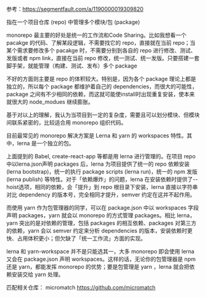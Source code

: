 参考：https://segmentfault.com/a/1190000019309820

指在一个项目仓库 (repo) 中管理多个模块/包 (package)

monorepo 最主要的好处是统一的工作流和Code Sharing。比如我想看一个 pacakge 的代码、了解某段逻辑，不需要找它的 repo，直接就在当前 repo；当某个需求要修改多个 pacakge 时，不需要分别到各自的 repo 进行修改、测试、发版或者 npm link，直接在当前 repo 修改，统一测试、统一发版。只要搭建一套脚手架，就能管理（构建、测试、发布）多个 package

不好的方面则主要是 repo 的体积较大。特别是，因为各个 package 理论上都是独立的，所以每个 package 都维护着自己的 dependencies，而很大的可能性，package 之间有不少相同的依赖，而这就可能使install时出现重复安装，使本来就很大的 node_modues 继续膨胀。

基于对以上的理解，我认为当项目到一定的复杂度，需要且可以划分模块、但模块间联系紧密的，比较适合用 monorepo 组织代码。

目前最常见的 monorepo 解决方案是 Lerna 和 yarn 的 workspaces 特性。其中，lerna 是一个独立的包。

上面提到的 Babel, create-react-app 等都是用 lerna 进行管理的。在项目 repo 中以lerna.json声明 packages 后，lerna 为项目提供了统一的 repo 依赖安装 (lerna bootstrap)，统一的执行 package scripts (lerna run)，统一的 npm 发版 (lerna publish) 等特性。对于「依赖爆炸」的问题，lerna 在安装依赖时提供了--hoist选项，相同的依赖，会「提升」到 repo 根目录下安装，lerna 直接以字符串对比 dependency 的版本号，完全相同才提升，semver 约定在这并不起作用。


而使用 yarn 作为包管理器的同学，可以在 package.json 中以 workspaces 字段声明 packages，yarn 就会以 monorepo 的方式管理 packages。相比 lerna，yarn 突出的是对依赖的管理，包括 packages 的相互依赖、packages 对第三方的依赖，yarn 会以 semver 约定来分析 dependencies 的版本，安装依赖时更快、占用体积更小；但欠缺了「统一工作流」方面的实现。

lerna 和 yarn-workspace 并不是只能选其一，大多 monorepo 即会使用 lerna 又会在 package.json 声明 workspaces。这样的话，无论你的包管理器是 npm 还是 yarn，都能发挥 monorepo 的优势；要是包管理是 yarn ，lerna 就会把依赖安装交给 yarn 处理。


匹配相关仓库：
micromatch
https://github.com/micromatch